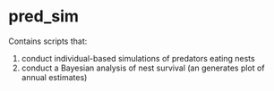 # pred_sim

Contains scripts that:
1) conduct individual-based simulations of predators eating nests
2) conduct a Bayesian analysis of nest survival (an generates plot of annual estimates)
